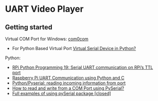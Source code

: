 # UART Video Player

## Getting started

Virtual COM Port for Windows: [com0com](http://com0com.sourceforge.net/)

- For Python Based Virtual Port [Virtual Serial Device in Python?](https://stackoverflow.com/questions/2291772/virtual-serial-device-in-python)

Python:

- [RPi Python Programming 19: Serial UART communication on RPi’s TTL port](https://www.engineersgarage.com/articles-raspberry-pi-serial-communication-uart-protocol-ttl-port-usb-serial-boards/)
- [Raspberry Pi UART Communication using Python and C](https://www.electronicwings.com/raspberry-pi/raspberry-pi-uart-communication-using-python-and-c)
- [Python/Pyserial: reading incoming information from port](https://stackoverflow.com/questions/38790422/python-pyserial-reading-incoming-information-from-port?rq=1)
- [How to read and write from a COM Port using PySerial?](https://stackoverflow.com/questions/44056846/how-to-read-and-write-from-a-com-port-using-pyserial)
- [Full examples of using pySerial package [closed]](https://stackoverflow.com/questions/676172/full-examples-of-using-pyserial-package)
